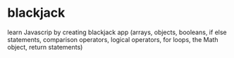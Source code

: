 # blackjack
learn Javascrip by creating blackjack app (arrays, objects, booleans, if else statements, comparison operators, logical operators, for loops, the Math object, return statements)
